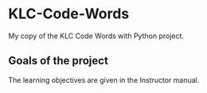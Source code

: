 # KLC-Code-Words
My copy of the KLC Code Words with Python project.

## Goals of the project
The learning objectives are given in the Instructor manual.